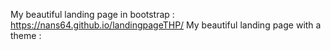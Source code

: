 My beautiful landing page in bootstrap : https://nans64.github.io/landingpageTHP/
My beautiful landing page with a theme : 
